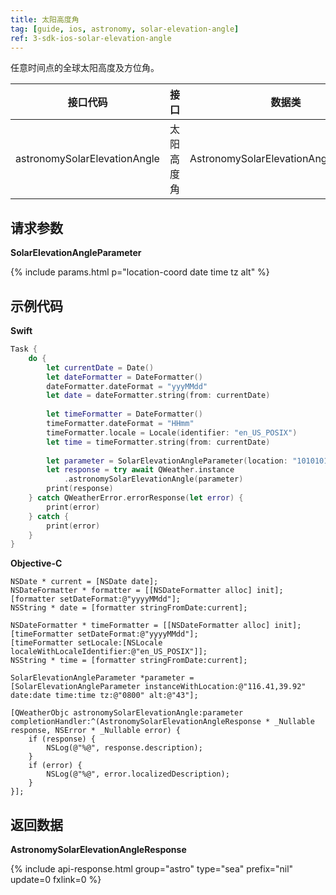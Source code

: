 ```yaml
---
title: 太阳高度角
tag: [guide, ios, astronomy, solar-elevation-angle]
ref: 3-sdk-ios-solar-elevation-angle
---
```


任意时间点的全球太阳高度及方位角。

| 接口代码                 | 接口       | 数据类            |
| -------------------------------- | ---------- | ----------------- |
| astronomySolarElevationAngle | 太阳高度角 | AstronomySolarElevationAngleResponse |

## 请求参数

**SolarElevationAngleParameter**

{% include params.html p="location-coord date time tz alt" %}

## 示例代码

**Swift**

```swift
Task {
    do {
        let currentDate = Date()
        let dateFormatter = DateFormatter()
        dateFormatter.dateFormat = "yyyMMdd"
        let date = dateFormatter.string(from: currentDate)
        
        let timeFormatter = DateFormatter()
        timeFormatter.dateFormat = "HHmm"
        timeFormatter.locale = Locale(identifier: "en_US_POSIX")
        let time = timeFormatter.string(from: currentDate)
        
        let parameter = SolarElevationAngleParameter(location: "101010100", date: date, time: time, tz: "0800", alt: "43")
        let response = try await QWeather.instance
            .astronomySolarElevationAngle(parameter)
        print(response)
    } catch QWeatherError.errorResponse(let error) {
        print(error)
    } catch {
        print(error)
    }
}
```

**Objective-C**

```objc
NSDate * current = [NSDate date];
NSDateFormatter * formatter = [[NSDateFormatter alloc] init];
[formatter setDateFormat:@"yyyyMMdd"];
NSString * date = [formatter stringFromDate:current];

NSDateFormatter * timeFormatter = [[NSDateFormatter alloc] init];
[timeFormatter setDateFormat:@"yyyyMMdd"];
[timeFormatter setLocale:[NSLocale localeWithLocaleIdentifier:@"en_US_POSIX"]];
NSString * time = [formatter stringFromDate:current];

SolarElevationAngleParameter *parameter = [SolarElevationAngleParameter instanceWithLocation:@"116.41,39.92" date:date time:time tz:@"0800" alt:@"43"];

[QWeatherObjc astronomySolarElevationAngle:parameter completionHandler:^(AstronomySolarElevationAngleResponse * _Nullable response, NSError * _Nullable error) {
    if (response) {
        NSLog(@"%@", response.description);
    }
    if (error) {
        NSLog(@"%@", error.localizedDescription);
    }
}];
```

## 返回数据

**AstronomySolarElevationAngleResponse**

{% include api-response.html group="astro" type="sea" prefix="nil" update=0 fxlink=0  %}